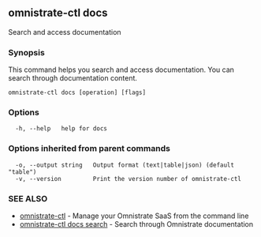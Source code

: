 ## omnistrate-ctl docs

Search and access documentation

### Synopsis

This command helps you search and access documentation.
You can search through documentation content.

```
omnistrate-ctl docs [operation] [flags]
```

### Options

```
  -h, --help   help for docs
```

### Options inherited from parent commands

```
  -o, --output string   Output format (text|table|json) (default "table")
  -v, --version         Print the version number of omnistrate-ctl
```

### SEE ALSO

- [omnistrate-ctl](omnistrate-ctl.md) - Manage your Omnistrate SaaS from the command line
- [omnistrate-ctl docs search](omnistrate-ctl_docs_search.md) - Search through Omnistrate documentation
